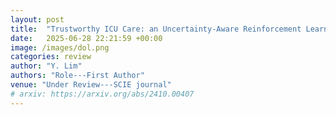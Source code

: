 ```yaml
---
layout: post
title:  "Trustworthy ICU Care: an Uncertainty-Aware Reinforcement Learning Framework for Safer Drug Dosing"
date:   2025-06-28 22:21:59 +00:00
image: /images/dol.png
categories: review
author: "Y. Lim"
authors: "Role---First Author"
venue: "Under Review---SCIE journal"
# arxiv: https://arxiv.org/abs/2410.00407
---
```


